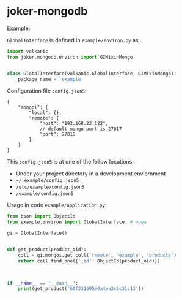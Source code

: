 joker-mongodb
=============

Example:

`GlobalInterface` is defined in `example/environ.py` as:

```python
import volkanic
from joker.mongodb.environ import GIMixinMongo


class GlobalInterface(volkanic.GlobalInterface, GIMixinMongo):
    package_name = 'example'
```

Configuration file `config.json5`:

```json5
{
    "mongoi": {
        "local": {},
        "remote": {
            "host": "192.168.22.122",
            // default mongo port is 27017
            "port": 27018
        }
    }
}
```

This `config.json5` is at one of the follow locations:
- Under your project directory in a development enviornment
- `~/.example/config.json5`
- `/etc/example/config.json5`
- `/example/config.json5`

Usage in code `example/application.py`:

```python
from bson import ObjectId
from example.environ import GlobalInterface  # noqa

gi = GlobalInterface()


def get_product(product_oid):
    coll = gi.mongoi.get_coll('remote', 'example', 'products')
    return coll.find_one({'_id': ObjectId(product_oid)})
    


if __name__ == '__main__':
    print(get_product('60f231605e0a4ea3c6c31c13'))

```
